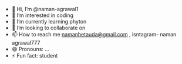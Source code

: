 - 👋 Hi, I’m @naman-agrawal1
- 👀 I’m interested in coding
- 🌱 I’m currently learning phyton
- 💞️ I’m looking to collaborate on 
- 📫 How to reach me namanhetauda@gmail.com , isntagram- naman agrawal777
- 😄 Pronouns: ...
- ⚡ Fun fact: student

<!---
naman-agrawal1/naman-agrawal1 is a ✨ special ✨ repository because its `README.md` (this file) appears on your GitHub profile.
You can click the Preview link to take a look at your changes.
--->
